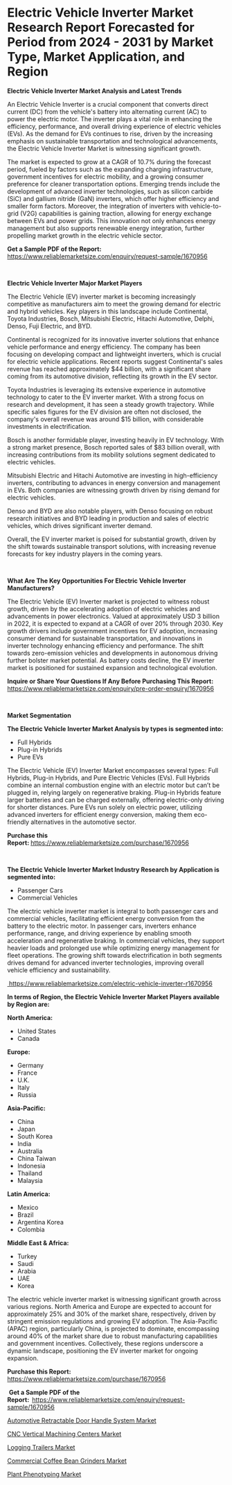 <p><h1>Electric Vehicle Inverter Market Research Report Forecasted for Period from 2024 -  2031 by Market Type, Market Application, and Region</h1></p><p><strong>Electric Vehicle Inverter Market Analysis and Latest Trends</strong></p>
<p><p>An Electric Vehicle Inverter is a crucial component that converts direct current (DC) from the vehicle's battery into alternating current (AC) to power the electric motor. The inverter plays a vital role in enhancing the efficiency, performance, and overall driving experience of electric vehicles (EVs). As the demand for EVs continues to rise, driven by the increasing emphasis on sustainable transportation and technological advancements, the Electric Vehicle Inverter Market is witnessing significant growth.</p><p>The market is expected to grow at a CAGR of 10.7% during the forecast period, fueled by factors such as the expanding charging infrastructure, government incentives for electric mobility, and a growing consumer preference for cleaner transportation options. Emerging trends include the development of advanced inverter technologies, such as silicon carbide (SiC) and gallium nitride (GaN) inverters, which offer higher efficiency and smaller form factors. Moreover, the integration of inverters with vehicle-to-grid (V2G) capabilities is gaining traction, allowing for energy exchange between EVs and power grids. This innovation not only enhances energy management but also supports renewable energy integration, further propelling market growth in the electric vehicle sector.</p></p>
<p><strong>Get a Sample PDF of the Report:&nbsp;</strong> <a href="https://www.reliablemarketsize.com/enquiry/request-sample/1670956?utm_campaign=1952&utm_medium=2&utm_source=Github&utm_content=ia&utm_term=20122024&utm_id=electric-vehicle-inverter">https://www.reliablemarketsize.com/enquiry/request-sample/1670956</a></p>
<p>&nbsp;</p>
<p><strong>Electric Vehicle Inverter Major Market Players</strong></p>
<p><p>The Electric Vehicle (EV) inverter market is becoming increasingly competitive as manufacturers aim to meet the growing demand for electric and hybrid vehicles. Key players in this landscape include Continental, Toyota Industries, Bosch, Mitsubishi Electric, Hitachi Automotive, Delphi, Denso, Fuji Electric, and BYD. </p><p>Continental is recognized for its innovative inverter solutions that enhance vehicle performance and energy efficiency. The company has been focusing on developing compact and lightweight inverters, which is crucial for electric vehicle applications. Recent reports suggest Continental's sales revenue has reached approximately $44 billion, with a significant share coming from its automotive division, reflecting its growth in the EV sector.</p><p>Toyota Industries is leveraging its extensive experience in automotive technology to cater to the EV inverter market. With a strong focus on research and development, it has seen a steady growth trajectory. While specific sales figures for the EV division are often not disclosed, the company's overall revenue was around $15 billion, with considerable investments in electrification.</p><p>Bosch is another formidable player, investing heavily in EV technology. With a strong market presence, Bosch reported sales of $83 billion overall, with increasing contributions from its mobility solutions segment dedicated to electric vehicles.</p><p>Mitsubishi Electric and Hitachi Automotive are investing in high-efficiency inverters, contributing to advances in energy conversion and management in EVs. Both companies are witnessing growth driven by rising demand for electric vehicles.</p><p>Denso and BYD are also notable players, with Denso focusing on robust research initiatives and BYD leading in production and sales of electric vehicles, which drives significant inverter demand.</p><p>Overall, the EV inverter market is poised for substantial growth, driven by the shift towards sustainable transport solutions, with increasing revenue forecasts for key industry players in the coming years.</p></p>
<p>&nbsp;</p>
<p><strong>What Are The Key Opportunities For Electric Vehicle Inverter Manufacturers?</strong></p>
<p><p>The Electric Vehicle (EV) Inverter market is projected to witness robust growth, driven by the accelerating adoption of electric vehicles and advancements in power electronics. Valued at approximately USD 3 billion in 2022, it is expected to expand at a CAGR of over 20% through 2030. Key growth drivers include government incentives for EV adoption, increasing consumer demand for sustainable transportation, and innovations in inverter technology enhancing efficiency and performance. The shift towards zero-emission vehicles and developments in autonomous driving further bolster market potential. As battery costs decline, the EV inverter market is positioned for sustained expansion and technological evolution.</p></p>
<p><strong>Inquire or Share Your Questions If Any Before Purchasing This Report:</strong> <a href="https://www.reliablemarketsize.com/enquiry/pre-order-enquiry/1670956?utm_campaign=1952&utm_medium=2&utm_source=Github&utm_content=ia&utm_term=20122024&utm_id=electric-vehicle-inverter">https://www.reliablemarketsize.com/enquiry/pre-order-enquiry/1670956</a></p>
<p>&nbsp;</p>
<p><strong>Market Segmentation</strong></p>
<p><strong>The Electric Vehicle Inverter Market Analysis by types is segmented into:</strong></p>
<p><ul><li>Full Hybrids</li><li>Plug-in Hybrids</li><li>Pure EVs</li></ul></p>
<p><p>The Electric Vehicle (EV) Inverter Market encompasses several types: Full Hybrids, Plug-in Hybrids, and Pure Electric Vehicles (EVs). Full Hybrids combine an internal combustion engine with an electric motor but can’t be plugged in, relying largely on regenerative braking. Plug-in Hybrids feature larger batteries and can be charged externally, offering electric-only driving for shorter distances. Pure EVs run solely on electric power, utilizing advanced inverters for efficient energy conversion, making them eco-friendly alternatives in the automotive sector.</p></p>
<p><strong>Purchase this Report:&nbsp;</strong><a href="https://www.reliablemarketsize.com/purchase/1670956?utm_campaign=1952&utm_medium=2&utm_source=Github&utm_content=ia&utm_term=20122024&utm_id=electric-vehicle-inverter">https://www.reliablemarketsize.com/purchase/1670956</a></p>
<p>&nbsp;</p>
<p><strong>The Electric Vehicle Inverter Market Industry Research by Application is segmented into:</strong></p>
<p><ul><li>Passenger Cars</li><li>Commercial Vehicles</li></ul></p>
<p><p>The electric vehicle inverter market is integral to both passenger cars and commercial vehicles, facilitating efficient energy conversion from the battery to the electric motor. In passenger cars, inverters enhance performance, range, and driving experience by enabling smooth acceleration and regenerative braking. In commercial vehicles, they support heavier loads and prolonged use while optimizing energy management for fleet operations. The growing shift towards electrification in both segments drives demand for advanced inverter technologies, improving overall vehicle efficiency and sustainability.</p></p>
<p><a href="https://www.reliablemarketsize.com/electric-vehicle-inverter-r1670956?utm_campaign=1952&utm_medium=2&utm_source=Github&utm_content=ia&utm_term=20122024&utm_id=electric-vehicle-inverter">&nbsp;https://www.reliablemarketsize.com/electric-vehicle-inverter-r1670956</a></p>
<p><strong>In terms of Region, the Electric Vehicle Inverter Market Players available by Region are:</strong></p>
<p>
    <p> <strong> North America: </strong>
        <ul>
            <li>United States</li>
            <li>Canada</li>
        </ul>
        </p> 
    <p> <strong> Europe: </strong>
        <ul>
            <li>Germany</li>
            <li>France</li>
            <li>U.K.</li>
            <li>Italy</li>
            <li>Russia</li>
        </ul>
        </p> 
    <p> <strong> Asia-Pacific: </strong>
        <ul>
            <li>China</li>
            <li>Japan</li>
            <li>South Korea</li>
            <li>India</li>
            <li>Australia</li>
            <li>China Taiwan</li>
            <li>Indonesia</li>
            <li>Thailand</li>
            <li>Malaysia</li>
        </ul>
        </p> 
    <p> <strong> Latin America: </strong>
        <ul>
            <li>Mexico</li>
            <li>Brazil</li>
            <li>Argentina Korea</li>
            <li>Colombia</li>
        </ul>
        </p> 
    <p> <strong> Middle East & Africa: </strong>
        <ul>
            <li>Turkey</li>
            <li>Saudi</li>
            <li>Arabia</li>
            <li>UAE</li>
            <li>Korea</li>
        </ul>
    </p>
    </p>
<p><p>The electric vehicle inverter market is witnessing significant growth across various regions. North America and Europe are expected to account for approximately 25% and 30% of the market share, respectively, driven by stringent emission regulations and growing EV adoption. The Asia-Pacific (APAC) region, particularly China, is projected to dominate, encompassing around 40% of the market share due to robust manufacturing capabilities and government incentives. Collectively, these regions underscore a dynamic landscape, positioning the EV inverter market for ongoing expansion.</p></p>
<p><strong>Purchase this Report: </strong><a href="https://www.reliablemarketsize.com/purchase/1670956?utm_campaign=1952&utm_medium=2&utm_source=Github&utm_content=ia&utm_term=20122024&utm_id=electric-vehicle-inverter">https://www.reliablemarketsize.com/purchase/1670956</a></p>
<p>&nbsp;<strong>Get a Sample PDF of the Report:&nbsp;&nbsp;</strong><a href="https://www.reliablemarketsize.com/enquiry/request-sample/1670956?utm_campaign=1952&utm_medium=2&utm_source=Github&utm_content=ia&utm_term=20122024&utm_id=electric-vehicle-inverter">https://www.reliablemarketsize.com/enquiry/request-sample/1670956</a></p>
<p><strong></strong></p>
<p><p><a href="https://github.com/dringals/Market-Research-Report-List-6/blob/main/automotive-retractable-door-handle-system-market.md?utm_campaign=1952&utm_medium=2&utm_source=Github&utm_content=ia&utm_term=20122024&utm_id=electric-vehicle-inverter">Automotive Retractable Door Handle System Market</a></p><p><a href="https://www.linkedin.com/pulse/cnc-vertical-machining-centers-market-growth-competitive-5xrrf?utm_campaign=1952&utm_medium=2&utm_source=Github&utm_content=ia&utm_term=20122024&utm_id=electric-vehicle-inverter">CNC Vertical Machining Centers Market</a></p><p><a href="https://www.linkedin.com/pulse/complete-swot-analysis-logging-trailers-market-industry-trends-xspbf?utm_campaign=1952&utm_medium=2&utm_source=Github&utm_content=ia&utm_term=20122024&utm_id=electric-vehicle-inverter">Logging Trailers Market</a></p><p><a href="https://www.linkedin.com/pulse/investor-insights-commercial-coffee-bean-grinders-market-khtyf?utm_campaign=1952&utm_medium=2&utm_source=Github&utm_content=ia&utm_term=20122024&utm_id=electric-vehicle-inverter">Commercial Coffee Bean Grinders Market</a></p><p><a href="https://www.linkedin.com/pulse/plant-phenotyping-market-investigation-industry-evolution-zbknf?utm_campaign=1952&utm_medium=2&utm_source=Github&utm_content=ia&utm_term=20122024&utm_id=electric-vehicle-inverter">Plant Phenotyping Market</a></p></p>